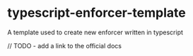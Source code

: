 # typescript-enforcer-template
A template used to create new enforcer written in typescript

// TODO - add a link to the official docs 